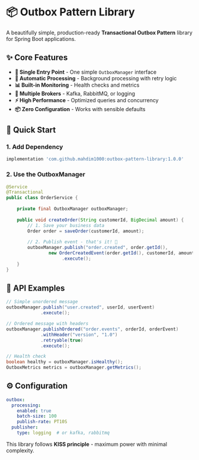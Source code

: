 # 📦 Outbox Pattern Library

A beautifully simple, production-ready **Transactional Outbox Pattern** library for Spring Boot applications.

## ✨ Core Features

- **🎯 Single Entry Point** - One simple `OutboxManager` interface
- **🔄 Automatic Processing** - Background processing with retry logic
- **📊 Built-in Monitoring** - Health checks and metrics
- **🔌 Multiple Brokers** - Kafka, RabbitMQ, or logging
- **⚡ High Performance** - Optimized queries and concurrency
- **📦 Zero Configuration** - Works with sensible defaults

## 🚀 Quick Start

### 1. Add Dependency
```gradle
implementation 'com.github.mahdim1000:outbox-pattern-library:1.0.0'
```

### 2. Use the OutboxManager
```java
@Service
@Transactional
public class OrderService {
    
    private final OutboxManager outboxManager;
    
    public void createOrder(String customerId, BigDecimal amount) {
        // 1. Save your business data
        Order order = saveOrder(customerId, amount);
        
        // 2. Publish event - that's it! 🎉
        outboxManager.publish("order.created", order.getId(), 
                new OrderCreatedEvent(order.getId(), customerId, amount))
                     .execute();
    }
}
```

## 🎯 API Examples

```java
// Simple unordered message
outboxManager.publish("user.created", userId, userEvent)
             .execute();

// Ordered message with headers  
outboxManager.publishOrdered("order.events", orderId, orderEvent)
             .withHeader("version", "1.0")
             .retryable(true)
             .execute();

// Health check
boolean healthy = outboxManager.isHealthy();
OutboxMetrics metrics = outboxManager.getMetrics();
```

## ⚙️ Configuration

```yaml
outbox:
  processing:
    enabled: true
    batch-size: 100
    publish-rate: PT10S
  publisher:
    type: logging  # or kafka, rabbitmq
```

This library follows **KISS principle** - maximum power with minimal complexity.
